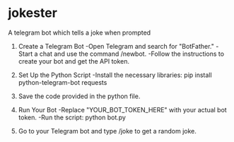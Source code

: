 # jokester
A telegram bot which tells a joke when prompted

1. Create a Telegram Bot
-Open Telegram and search for "BotFather."
-Start a chat and use the command /newbot.
-Follow the instructions to create your bot and get the API token.

3. Set Up the Python Script
-Install the necessary libraries: pip install python-telegram-bot requests

4. Save the code provided in the python file.

5. Run Your Bot
-Replace "YOUR_BOT_TOKEN_HERE" with your actual bot token.
-Run the script: python bot.py

6. Go to your Telegram bot and type /joke to get a random joke.
